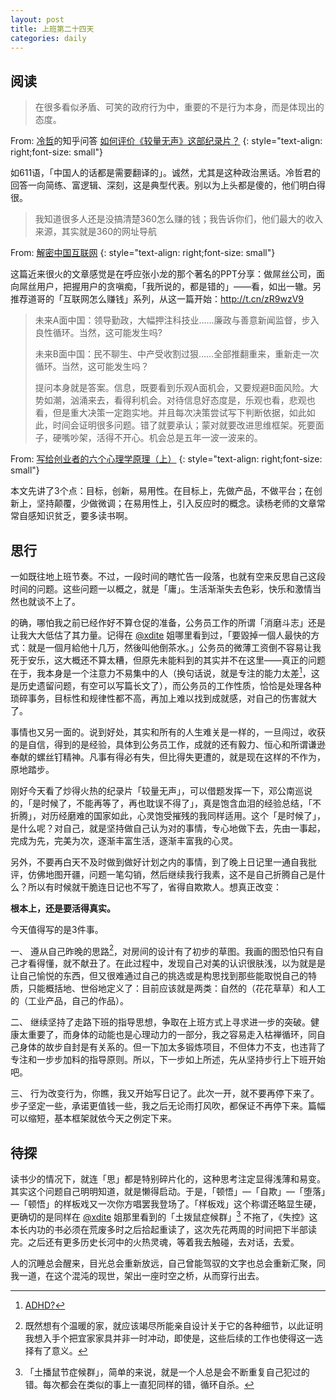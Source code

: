 ```yaml
---
layout: post
title: 上班第二十四天
categories: daily
---
```

阅读
------
> 在很多看似矛盾、可笑的政府行为中，重要的不是行为本身，而是体现出的态度。

From: <u>冷哲</u>的知乎问答 [如何评价《较量无声》这部纪录片？](http://www.zhihu.com/question/21913789) 
{: style="text-align: right;font-size: small"}

如611语，「中国人的话都是需要翻译的」。诚然，尤其是这种政治黑话。冷哲君的回答一向简练、富逻辑、深刻，这是典型代表。别以为上头都是傻的，他们明白得很。


> 我知道很多人还是没搞清楚360怎么赚的钱；我告诉你们，他们最大的收入来源，其实就是360的网址导航

From:  [解密中国互联网](http://hi.baidu.com/ncaoz/item/6895b089a6cc71ded1f8cd4e)
{: style="text-align: right;font-size: small"}

这篇近来很火的文章感觉是在呼应张小龙的那个著名的PPT分享：做屌丝公司，面向屌丝用户，把握用户的贪嗔痴，「我所说的，都是错的」——看，如出一辙。另推荐道哥的「互联网怎么赚钱」系列，从这一篇开始：<http://t.cn/zR9wzV9>

> 未来A面中国：领导勤政，大幅押注科技业……廉政与善意新闻监督，步入良性循环。当然，这可能发生吗?
>
> 未来B面中国：民不聊生、中产受收割过狠……全部推翻重来，重新走一次循环。当然，这可能发生吗？
>
> 提问本身就是答案。信息，既要看到乐观A面机会，又要规避B面风险。大势如潮，汹涌来去，看得利机会。对待信息好态度是，乐观也看，悲观也看，但是重大决策一定跑实地。并且每次决策尝试写下判断依据，如此如此，时间会证明很多问题。错了就要承认；蒙对就要改进思维框架。死要面子，硬嘴吵架，活得不开心。机会总是五年一波一波来的。

From:  [写给创业者的六个心理学原理（上）](http://www.yangzhiping.com/psy/startup.html)
{: style="text-align: right;font-size: small"}

本文先讲了3个点：目标，创新，易用性。在目标上，先做产品，不做平台；在创新上，坚持颠覆，少做微调；在易用性上，引入反应时的概念。读杨老师的文章常常自感知识贫乏，要多读书啊。




思行
-----
一如既往地上班节奏。不过，一段时间的瞎忙告一段落，也就有空来反思自己这段时间的问题。这些问题一以概之，就是「庸」。生活渐渐失去色彩，快乐和激情当然也就谈不上了。

的确，哪怕我之前已经作好不算仓促的准备，公务员工作的所谓「消磨斗志」还是让我大大低估了其力量。记得在 [@xdite](http://smalltalk.xdite.net/) 姐哪里看到过，「要毀掉一個人最快的方式：就是一個月給他十几万，然後叫他倒茶水。」公务员的微薄工资倒不容易让我死于安乐，这大概还不算太糟，但原先未能料到的其实并不在这里——真正的问题在于，我本身是一个注意力不易集中的人（换句话说，就是专注的能力太差[^1]，这是历史遗留问题，有空可以写篇长文了），而公务员的工作性质，恰恰是处理各种琐碎事务，目标性和规律性都不高，再加上难以找到成就感，对自己的伤害就大了。

事情也又另一面的。说到好处，其实和所有的人生难关是一样的，一旦闯过，收获的是自信，得到的是经验，具体到公务员工作，成就的还有毅力、恒心和所谓谦逊奉献的螺丝钉精神。凡事有得必有失，但比得失更遭的，就是现在这样的不作为，原地踏步。

刚好今天看了炒得火热的纪录片「较量无声」，可以借题发挥一下，邓公南巡说的，「是时候了，不能再等了，再也耽误不得了」，真是饱含血泪的经验总结，「不折腾」，对历经磨难的国家如此，心灵饱受摧残的我同样适用。这个「是时候了」，是什么呢？对自己，就是坚持做自己认为对的事情，专心地做下去，先由一事起，完成为先，完美为次，逐渐丰富生活，逐渐丰富我的心灵。

另外，不要再白天不及时做到做好计划之内的事情，到了晚上日记里一通自我批评，仿佛地图开疆，问题一笔勾销，然后继续我行我素，这不是自己折腾自己是什么？所以有时候就干脆连日记也不写了，省得自欺欺人。想真正改变：

**根本上，还是要活得真实。**

今天值得写的是3件事。

一、
 遵从自己昨晚的思路[^2]，对房间的设计有了初步的草图。我画的图恐怕只有自己才看得懂，就不献丑了。在此过程中，发现自己对美的认识很肤浅，以为就是是让自己愉悦的东西，但又很难通过自己的挑选或是构思找到那些能取悦自己的特质，只能概括地、世俗地定义了：目前应该就是两类：自然的（花花草草）和人工的（工业产品，自己的作品）。

二、
继续坚持了走路下班的指导思想，争取在上班方式上寻求进一步的突破。健康太重要了，而身体的动能也是心理动力的一部分，我之容易走入枯禅循环，同自己身体的故步自封是有关系的。但一下加太多锻炼项目，不但体力不支，也违背了专注和一步步加料的指导原则。所以，下一步如上所述，先从坚持步行上下班开始吧。

三、
行为改变行为，你瞧，我又开始写日记了。此次一开，就不要再停下来了。步子坚定一些，承诺更值钱一些，我之后无论雨打风吹，都保证不再停下来。篇幅可以缩短，基本框架就依今天之例定下来。

待探
-----
读书少的情况下，就连「思」都是特别碎片化的，这种思考注定显得浅薄和易变。其实这个问题自己明明知道，就是懒得启动。于是，「顿悟」—「自欺」—「堕落」—「顿悟」的样板戏又一次你方唱罢我登场了。「样板戏」这个称谓还略显生硬，更确切的是同样在 [@xdite](http://smalltalk.xdite.net/) 姐那里看到的「土拨鼠症候群」[^3]
不拖了，《失控》这本长内功的书必须在荒废多时之后拾起重读了，这次先花两周的时间把下半部读完。之后还有更多历史长河中的火热灵魂，等着我去触碰，去对话，去爱。

人的沉睡总会醒来，目光总会重新放远，自己曾能驾驭的文字也总会重新汇聚，同我一道，在这个混沌的现世，架出一座时空之桥，从而穿行出去。

[^1]: [ADHD?](en.wikipedia.org/wiki/Attention_deficit_hyperactivity_disorder‎)
[^2]: 既然想有个温暖的家，就应该竭尽所能亲自设计关于它的各种细节，以此证明我想入手个把宜家家具并非一时冲动，即使是，这些后续的工作也使得这一选择有了意义。
[^3]: 「土播鼠节症候群」，简单的来说，就是一个人总是会不断重复自己犯过的错。每次都会在类似的事上一直犯同样的错，循环自杀。
